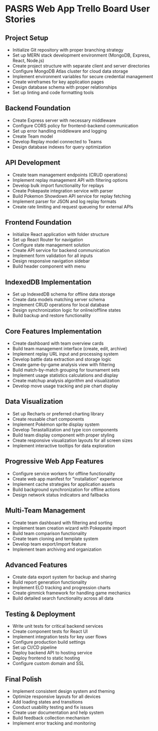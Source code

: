 # PASRS Web App Trello Board User Stories

## Project Setup
- Initialize Git repository with proper branching strategy
- Set up MERN stack development environment (MongoDB, Express, React, Node.js)
- Create project structure with separate client and server directories
- Configure MongoDB Atlas cluster for cloud data storage
- Implement environment variables for secure credential management
- Create wireframes for key application pages
- Design database schema with proper relationships
- Set up linting and code formatting tools

## Backend Foundation
- Create Express server with necessary middleware
- Configure CORS policy for frontend-backend communication
- Set up error handling middleware and logging
- Create Team model
- Develop Replay model connected to Teams
- Design database indexes for query optimization

## API Development
- Create team management endpoints (CRUD operations)
- Implement replay management API with filtering options
- Develop bulk import functionality for replays
- Create Pokepaste integration service with parser
- Build Pokemon Showdown API service for replay fetching
- Implement parser for JSON and log replay formats
- Create rate limiting and request queueing for external APIs

## Frontend Foundation
- Initialize React application with folder structure
- Set up React Router for navigation
- Configure state management solution
- Create API service for backend communication
- Implement form validation for all inputs
- Design responsive navigation sidebar
- Build header component with menu

## IndexedDB Implementation
- Set up IndexedDB schema for offline data storage
- Create data models matching server schema
- Implement CRUD operations for local database
- Design synchronization logic for online/offline states
- Build backup and restore functionality

## Core Features Implementation
- Create dashboard with team overview cards
- Build team management interface (create, edit, archive)
- Implement replay URL input and processing system
- Develop battle data extraction and storage logic
- Create game-by-game analysis view with filtering
- Build match-by-match grouping for tournament sets
- Implement usage statistics calculations and display
- Create matchup analysis algorithm and visualization
- Develop move usage tracking and pie chart display

## Data Visualization
- Set up Recharts or preferred charting library
- Create reusable chart components
- Implement Pokémon sprite display system
- Develop Terastallization and type icon components
- Build team display component with proper styling
- Create responsive visualization layouts for all screen sizes
- Implement interactive tooltips for data exploration

## Progressive Web App Features
- Configure service workers for offline functionality
- Create web app manifest for "installation" experience
- Implement cache strategies for application assets
- Build background synchronization for offline actions
- Design network status indicators and fallbacks

## Multi-Team Management
- Create team dashboard with filtering and sorting
- Implement team creation wizard with Pokepaste import
- Build team comparison functionality
- Create team cloning and template system
- Develop team export/import feature
- Implement team archiving and organization

## Advanced Features
- Create data export system for backup and sharing
- Build report generation functionality
- Implement ELO tracking and progression charts
- Create gimmick framework for handling game mechanics
- Build detailed search functionality across all data

## Testing & Deployment
- Write unit tests for critical backend services
- Create component tests for React UI
- Implement integration tests for key user flows
- Configure production build settings
- Set up CI/CD pipeline
- Deploy backend API to hosting service
- Deploy frontend to static hosting
- Configure custom domain and SSL

## Final Polish
- Implement consistent design system and theming
- Optimize responsive layouts for all devices
- Add loading states and transitions
- Conduct usability testing and fix issues
- Create user documentation and help system
- Build feedback collection mechanism
- Implement error tracking and monitoring
